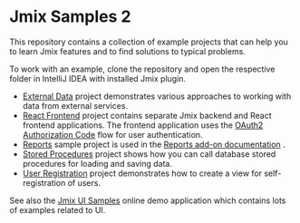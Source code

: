 # Jmix Samples 2

This repository contains a collection of example projects that can help you to learn Jmix features and to find solutions to typical problems.   

To work with an example, clone the repository and open the respective folder in IntelliJ IDEA with installed Jmix plugin.

- [External Data](external-data-sample) project demonstrates various approaches to working with data from external services.
- [React Frontend](react-frontend-sample) project contains separate Jmix backend and React frontend applications. The frontend application uses the [OAuth2 Authorization Code](https://docs.jmix.io/jmix/rest/access-control.html#authorization-code-grant) flow for user authentication.
- [Reports](reports-sample) sample project is used in the [Reports add-on documentation](https://docs.jmix.io/jmix/reports/index.html) .
- [Stored Procedures](stored-procedures-sample) project shows how you can call database stored procedures for loading and saving data.
- [User Registration](user-registration) project demonstrates how to create a view for self-registration of users.

See also the [Jmix UI Samples](https://demo.jmix.io/ui-samples) online demo application which contains lots of examples related to UI.
